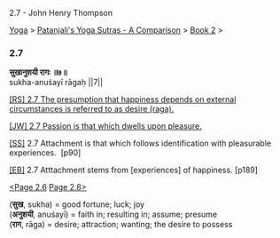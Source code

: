 2.7 - John Henry Thompson 

[Yoga](../../../yoga.html)‎ > ‎[Patanjali's Yoga Sutras - A Comparison](../../patanjani.html)‎ > ‎[Book 2](../book-2.html)‎ > ‎

### 2.7

**सुखानुशयी रागः ॥७॥**  
sukha-anuśayī rāgaḥ ||7||  
  
  
[\[RS\] 2.7 The presumption that happiness depends on external circumstances is referred to as desire (raga).](http://www.ashtangayoga.info/philosophy/yoga-sutra-patanjali/chapter-2/item/sukha-anushayi-ragah-7/)  
  
[\[JW\] 2.7 Passion is that which dwells upon pleasure.](http://books.google.com/books?id=YzFImjtOxUwC&pg=PA116&ci=161%2C730%2C734%2C39&source=bookclip)  
  
[\[SS\]](http://www.amazon.com/Yoga-Sutras-Patanjali-Commentary-Satchidananda/dp/0932040381) 2.7 Attachment is that which follows identification with pleasurable experiences.  \[p90\]  
  
[\[EB\]](http://www.amazon.com/Yoga-Sutras-Patanjali-Translation-Commentary/dp/0865477361/ref=sr_1_1?ie=UTF8&s=books&qid=1250508322&sr=1-1) 2.7 Atttachment stems from \[experiences\] of happiness. \[p189\]  
  
[<Page 2.6](26.html)  [Page 2.8>](28.html)  
  
  

(**सुख**, sukha) = good fortune; luck; joy  
(**अनुशयी**, anuśayī) = faith in; resulting in; assume; presume  
(**राग**, rāga) = desire; attraction; wanting; the desire to possess

